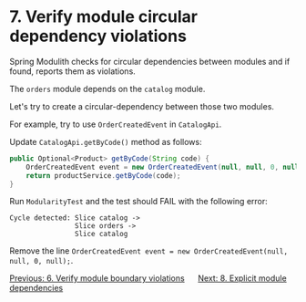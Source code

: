 # 7. Verify module circular dependency violations

Spring Modulith checks for circular dependencies between modules and if found, reports them as violations.

The `orders` module depends on the `catalog` module.

Let's try to create a circular-dependency between those two modules.

For example, try to use `OrderCreatedEvent` in `CatalogApi`.

Update `CatalogApi.getByCode()` method as follows:

```java
public Optional<Product> getByCode(String code) {
    OrderCreatedEvent event = new OrderCreatedEvent(null, null, 0, null);
    return productService.getByCode(code);
}
```

Run `ModularityTest` and the test should FAIL with the following error:

```shell
Cycle detected: Slice catalog -> 
                Slice orders -> 
                Slice catalog
```

Remove the line `OrderCreatedEvent event = new OrderCreatedEvent(null, null, 0, null);`.


[Previous: 6. Verify module boundary violations](step-6.md) &nbsp;&nbsp;&nbsp;&nbsp;
[Next: 8. Explicit module dependencies](step-8.md)

